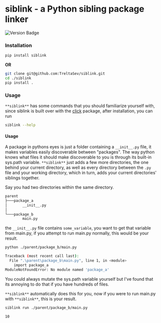 # siblink - a Python sibling package linker

![Version Badge](https://badgen.net/badge/version/1.2.2/blue?icon=github)

### Installation

```bash
pip install siblink
```

**OR**

```bash
git clone git@github.com:TreltaSev/siblink.git
cd ./siblink
pip install .
```

### Usage

`**siblink**` has some commands that you should familiarize yourself with, since siblink is built over with the [click](https://github.com/pallets/click) package, after installation, you can run

```bash
siblink --help
```

#### Usage

A package in pythons eyes is just a folder containing a `__init__.py` file, it makes variables easily discoverable between "packages". The way python knows what files it should make discoverable to you is through its built-in sys.path variable. `**siblink**` just adds a few more directories, the one behind your current directory, as well as every directory between the `.py` file and your working directory, which in turn, adds your current directories' siblings together.

Say you had two directories within the same directory.

```bash
parent
├───package_a
│       __init__.py
│
└───package_b
        main.py
```

the `__init__.py` file contains `some_variable`, you want to get that variable from main.py, if you attempt to run main.py normally, this would be your result.

```bash
python ./parent/package_b/main.py

Traceback (most recent call last):
  File ".\parent\package_b\main.py", line 1, in <module>
    import package_a
ModuleNotFoundError: No module named 'package_a'
```

You could always mutate the sys.path variable yourself but I've found that its annoying to do that if you have hundreds of files.

`**siblink**` automatically does this for you, now if you were to run main.py with `**siblink**`, this is your result.

```bash
siblink run ./parent/package_b/main.py

10
```
